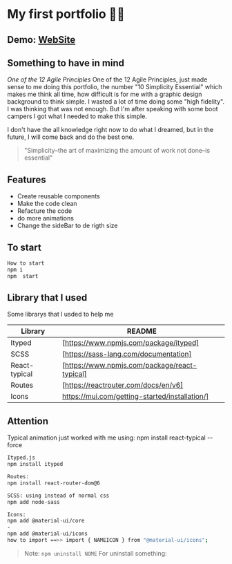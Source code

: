 # My first portfolio 💪🏻

## Demo: [WebSite](<[Node.js](https://nodejs.org/)>)

## Something to have in mind

_One of the 12 Agile Principles_
One of the 12 Agile Principles, just made sense to me doing this portfolio, the number "10 Simplicity Essential" which makes me think all time, how difficult is for me with a graphic design background to think simple. I wasted a lot of time doing some "high fidelity". I was thinking that was not enough. But I'm after speaking with some boot campers I got what I needed to make this simple.

I don't have the all knowledge right now to do what I dreamed, but in the future, I will come back and do the best one.

> "Simplicity–the art of maximizing the amount of work not done–is essential"

## Features

- Create reusable components
- Make the code clean
- Refacture the code
- do more animations
- Change the sideBar to de rigth size

## To start

```sh
How to start
npm i
npm  start
```

## Library that I used

Some librarys that I usded to help me

| Library       | README                                         |
| ------------- | ---------------------------------------------- |
| Ityped        | [https://www.npmjs.com/package/ityped]         |
| SCSS          | [https://sass-lang.com/documentation]          |
| React-typical | [https://www.npmjs.com/package/react-typical]  |
| Routes        | [https://reactrouter.com/docs/en/v6]           |
| Icons         | https://mui.com/getting-started/installation/] |

## Attention

Typical animation just worked with me using:
npm install react-typical --force

```sh
Ityped.js
npm install ityped
```

```sh
Routes:
npm install react-router-dom@6
```

```sh
SCSS: using instead of normal css
npm add node-sass
```

```sh
Icons:
npm add @material-ui/core
-
npm add @material-ui/icons
how to import ==>> import { NAMEICON } from "@material-ui/icons";
```

> Note: `npm uninstall NOME` For uninstall something:

